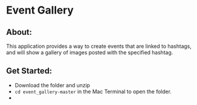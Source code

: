 # Event Gallery

## About:
This application provides a way to create events that are linked to hashtags, and will show a gallery of images posted with the specified hashtag.

## Get Started:
* Download the folder and unzip
* `cd event_gallery-master` in the Mac Terminal to open the folder.
* 
